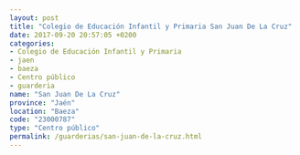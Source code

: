 ```yaml
---
layout: post
title: "Colegio de Educación Infantil y Primaria San Juan De La Cruz"
date: 2017-09-20 20:57:05 +0200
categories:
- Colegio de Educación Infantil y Primaria
- jaen
- baeza
- Centro público
- guarderia
name: "San Juan De La Cruz"
province: "Jaén"
location: "Baeza"
code: "23000787"
type: "Centro público"
permalink: /guarderias/san-juan-de-la-cruz.html
---
```

